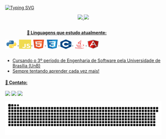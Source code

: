 [![Typing SVG](https://readme-typing-svg.herokuapp.com/?color=1b61f7&size=28&center=true&vCenter=true&width=1000&lines=Bem-vindo(a)+ao+meu+repositório!;Eu+sou+o+Felipe+✌)](https://git.io/typing-svg)

<div align="center">
  <a href="https://github.com/fsousac">
  <img height="180em" src="https://github-readme-stats.vercel.app/api?username=fsousac&show_icons=true&theme=tokyonight&include_all_commits=true&count_private=true"/>
  <img height="180em" src="https://github-readme-stats.vercel.app/api/top-langs/?username=fsousac&layout=compact&langs_count=7&theme=tokyonight"/>
</div>
<div class="ling" style="display: inline_block"><br>
  <p style= "text-indent: 5em;"><b>🔹 Linguagens que estudo atualmente: </b></p>
  <img align="center" alt="Felipe-Python" height="30" width="40" src="https://raw.githubusercontent.com/devicons/devicon/master/icons/python/python-original.svg">
  <img align="center" alt="Felipe-Js" height="30" width="40" src="https://raw.githubusercontent.com/devicons/devicon/master/icons/javascript/javascript-plain.svg">
  <img align="center" alt="Felipe-HTML" height="30" width="40" src="https://raw.githubusercontent.com/devicons/devicon/master/icons/html5/html5-original.svg">
  <img align="center" alt="Felipe-CSS" height="30" width="40" src="https://raw.githubusercontent.com/devicons/devicon/master/icons/css3/css3-original.svg">
  <img align="center" alt="Felipe-C++" height="30" width="40" src="https://raw.githubusercontent.com/devicons/devicon/master/icons/cplusplus/cplusplus-plain.svg">
  <img align="center" alt="Felipe-Java" height="30" width="40" src="https://raw.githubusercontent.com/devicons/devicon/master/icons/java/java-plain.svg">
  <img align="center" alt="Felipe-Angular" height="30" width="40" src="https://raw.githubusercontent.com/devicons/devicon/master/icons/angularjs/angularjs-original.svg">
</div>
  
  ##
 - Cursando o 3º período de Engenharia de Software pela Universidade de Brasília (UnB)<br>
 - Sempre tentando aprender cada vez mais!

#### 🔹 Contato:
<div> 
  <a href="https://www.instagram.com/fsousac_/" target="_blank"><img src="https://img.shields.io/badge/-Instagram-%23E4405F?style=for-the-badge&logo=instagram&logoColor=white" target="_blank"></a>
  <a href = "mailto:felipescoelho517@gmail.com"><img src="https://img.shields.io/badge/-Gmail-%23333?style=for-the-badge&logo=gmail&logoColor=white" target="_blank"></a>
  <a href="https://www.linkedin.com/in/felipesousacoelho/" target="_blank"><img src="https://img.shields.io/badge/-LinkedIn-%230077B5?style=for-the-badge&logo=linkedin&logoColor=white" target="_blank"></a> 
 
  ![Snake animation](https://github.com/fsousac/fsousac/blob/output/github-contribution-grid-snake.svg)
 
</div>
